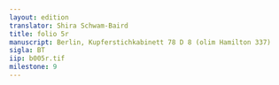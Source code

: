 ```yaml
---
layout: edition
translator: Shira Schwam-Baird
title: folio 5r
manuscript: Berlin, Kupferstichkabinett 78 D 8 (olim Hamilton 337)
sigla: BT
iip: b005r.tif
milestone: 9
---
```

